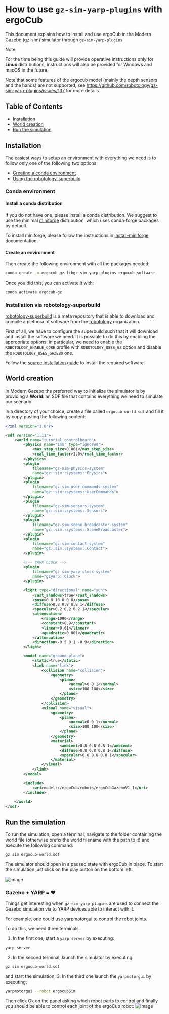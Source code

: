 # How to use `gz‐sim‐yarp‐plugins` with ergoCub

This document explains how to install and use ergoCub in the Modern Gazebo (gz-sim) simulator through `gz-sim-yarp-plugins`.

> [!NOTE]
> For the time being this guide will provide operative instructions only for **Linux** distributions; instructions will also be provided for Windows and macOS in the future.

Note that some features of the ergocub model (mainly the depth sensors and the hands) are not supported, see <https://github.com/robotology/gz-sim-yarp-plugins/issues/137> for more details.

## Table of Contents

- [Installation](#installation)
- [World creation](#world-creation)
- [Run the simulation](#run-the-simulation)

## Installation

The easiest ways to setup an environment with everything we need is to follow only one of the following two options:

- [Creating a conda environment](#conda-environment)
- [Using the robotology-superbuild](#installation-via-robotology-superbuild)


### Conda environment

#### Install a conda distribution

If you do not have one, please install a conda distribution. We suggest to use the minimal [miniforge](https://github.com/conda-forge/miniforge) distribution, which uses conda-forge packages by default.

To install miniforge, please follow the instructions in [install-miniforge](https://github.com/robotology/robotology-superbuild/blob/master/doc/install-miniforge.md) documentation.

#### Create an environment

Then create the following environment with all the packages needed:

~~~bash
conda create -n ergocub-gz libgz-sim-yarp-plugins ergocub-software
~~~

Once you did this, you can activate it with:

~~~bash
conda activate ergocub-gz
~~~

### Installation via robotology-superbuild

[robotology-superbuild](https://github.com/robotology/robotology-superbuild) is a meta repository that is able to download and compile a plethora of software from the [robotology](https://github.com/robotology) organization.

First of all, we have to configure the superbuild such that it will download and install the software we need. It is possible to do this by enabling the appropriate options: in particular, we need to enable the `ROBOTOLOGY_ENABLE_CORE` profile with `ROBOTOLOGY_USES_GZ` option and disable the `ROBOTOLOGY_USES_GAZEBO` one.

Follow the [source installation guide](https://github.com/robotology/robotology-superbuild/tree/master?tab=readme-ov-file#source-installation) to install the required software.

## World creation

In Modern Gazebo the preferred way to initialize the simulator is by providing a **World**: an SDF file that contains everything we need to simulate our scenario.

In a directory of your choice, create a file called `ergocub-world.sdf` and fill it by copy-pasting the following content:

```xml
<?xml version="1.0"?>

<sdf version="1.11">
    <world name="tutorial_controlboard">
        <physics name="1ms" type="ignored">
            <max_step_size>0.001</max_step_size>
            <real_time_factor>1.0</real_time_factor>
        </physics>
        <plugin
            filename="gz-sim-physics-system"
            name="gz::sim::systems::Physics">
        </plugin>
        <plugin
            filename="gz-sim-user-commands-system"
            name="gz::sim::systems::UserCommands">
        </plugin>
        <plugin
            filename="gz-sim-sensors-system"
            name="gz::sim::systems::Sensors">
        </plugin>
        <plugin
            filename="gz-sim-scene-broadcaster-system"
            name="gz::sim::systems::SceneBroadcaster">
        </plugin>
        <plugin
            filename="gz-sim-contact-system"
            name="gz::sim::systems::Contact">
        </plugin>

        <!-- YARP CLOCK -->
        <plugin
            filename="gz-sim-yarp-clock-system"
            name="gzyarp::Clock">
        </plugin>

        <light type="directional" name="sun">
            <cast_shadows>true</cast_shadows>
            <pose>0 0 10 0 0 0</pose>
            <diffuse>0.8 0.8 0.8 1</diffuse>
            <specular>0.2 0.2 0.2 1</specular>
            <attenuation>
                <range>1000</range>
                <constant>0.9</constant>
                <linear>0.01</linear>
                <quadratic>0.001</quadratic>
            </attenuation>
            <direction>-0.5 0.1 -0.9</direction>
        </light>

        <model name="ground_plane">
            <static>true</static>
            <link name="link">
                <collision name="collision">
                    <geometry>
                        <plane>
                            <normal>0 0 1</normal>
                            <size>100 100</size>
                        </plane>
                    </geometry>
                </collision>
                <visual name="visual">
                    <geometry>
                        <plane>
                            <normal>0 0 1</normal>
                            <size>100 100</size>
                        </plane>
                    </geometry>
                    <material>
                        <ambient>0.8 0.8 0.8 1</ambient>
                        <diffuse>0.8 0.8 0.8 1</diffuse>
                        <specular>0.8 0.8 0.8 1</specular>
                    </material>
                </visual>
            </link>
        </model>

        <include>
            <uri>model://ergoCub/robots/ergoCubGazeboV1_1</uri>
        </include>

    </world>
</sdf>
```

## Run the simulation

To run the simulation, open a terminal, navigate to the folder containing the world file (otherwise prefix the world filename with the path to it) and execute the following command:

```bash
gz sim ergocub-world.sdf
```

The simulator should open in a paused state with ergoCub in place. To start the simulation just click on the play button on the bottom left.

![image](https://github.com/robotology/gz-sim-yarp-plugins/assets/57228872/50b24661-5885-4314-be6e-2827d45e6908)

### Gazebo + YARP = ❤️

Things get interesting when `gz-sim-yarp-plugins` are used to connect the Gazebo simulation via to YARP devices able to interact with it.

For example, one could use [yarpmotorgui](https://yarp.it/latest//group__yarpmotorgui.html) to control the robot joints.

To do this, we need three terminals:

1. In the first one, start a `yarp server` by executing:

```bash
yarp server
```

2. In the second terminal, launch the simulator by executing:

```bash
gz sim ergocub-world.sdf
```

and start the simulation;
3. In the third one launch the `yarpmotorgui` by executing:

```bash
yarpmotorgui --robot ergocubSim
```

Then click Ok on the panel asking which robot parts to control and finally you should be able to control each joint of the ergoCub robot:
![image](https://github.com/robotology/gz-sim-yarp-plugins/assets/57228872/9247b83f-9333-4e44-bc5b-f65cbe592d89)
